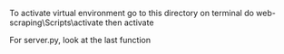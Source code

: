 To activate virtual environment go to this directory on terminal do web-scraping\Scripts\activate then activate

For server.py, look at the last function